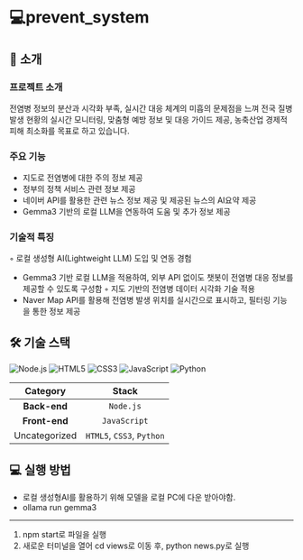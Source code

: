 # 💻prevent_system
## 🚀 소개
### 프로젝트 소개
전염병 정보의 분산과 시각화 부족, 실시간 대응 체계의 미흡의 문제점을 느껴
전국 질병 발생 현황의 실시간 모니터링, 맞춤형 예방 정보 및 대응 가이드 제공, 농축산업 경제적 피해 최소화를 목표로 하고 있습니다.


### 주요 기능
- 지도로 전염병에 대한 주의 정보 제공
- 정부의 정책 서비스 관련 정보 제공
- 네이버 API를 활용한 관련 뉴스 정보 제공 및 제공된 뉴스의 AI요약 제공
- Gemma3 기반의 로컬 LLM을 연동하여 도움 및 추가 정보 제공

### 기술적 특징
◦ 로컬 생성형 AI(Lightweight LLM) 도입 및 연동 경험
  - Gemma3 기반 로컬 LLM을 적용하여, 외부 API 없이도 챗봇이 전염병 대응 정보를 제공할 수 있도록 구성함
◦ 지도 기반의 전염병 데이터 시각화 기술 적용
 - Naver Map API를 활용해 전염병 발생 위치를 실시간으로 표시하고, 필터링 기능을 통한 정보 제공

## 🛠️ 기술 스택
![Node.js](https://img.shields.io/badge/Node.js-339933?style=for-the-badge&logo=nodedotjs&logoColor=white) ![HTML5](https://img.shields.io/badge/HTML5-E34F26?style=for-the-badge&logo=html5&logoColor=white) ![CSS3](https://img.shields.io/badge/CSS3-1572B6?style=for-the-badge&logo=css3&logoColor=white) ![JavaScript](https://img.shields.io/badge/JavaScript-F7DF1E?style=for-the-badge&logo=javascript&logoColor=white) ![Python](https://img.shields.io/badge/Python-3776AB?style=for-the-badge&logo=python&logoColor=white) 

| **Category** | **Stack** |
|:------------:|:----------:|
| **Back-end** | `Node.js` |
| **Front-end** | `JavaScript` |
| Uncategorized | `HTML5`, `CSS3`, `Python` |


## 💻 실행 방법
- 로컬 생성형AI를 활용하기 위해 모델을 로컬 PC에 다운 받아야함.
- ollama run gemma3
---
1. npm start로 파일을 실행
2. 새로운 터미널을 열어 cd views로 이동 후, python news.py로 실행